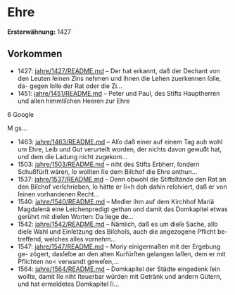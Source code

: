 # Ehre

**Ersterwähnung:** 1427

## Vorkommen
- 1427: [jahre/1427/README.md](../jahre/1427/README.md) – Der hat erkannt, daß der Dechant von den Leuten ſeinen
Zins nehmen und ihnen die Lehen zuerkennen ſolle, da-
gegen ſolle der Rat oder die Zi...
- 1451: [jahre/1451/README.md](../jahre/1451/README.md) – Peter und Paul, des
Stifts Hauptherren und allen himmliſchen Heeren zur Ehre

6
Google


M gs...
- 1463: [jahre/1463/README.md](../jahre/1463/README.md) – Alſo daß einer auf einem Tag auh wohl um Ehre, Leib
und Gut verurteilt worden, der nichts davon gewußt hat,
und dem die Ladung nicht zugekom...
- 1503: [jahre/1503/README.md](../jahre/1503/README.md) – niht des Stifts Erbherr, ſondern Schußfürſt wären, ſo
wollten ſie dem Biſchof die Ehre anthun...
- 1537: [jahre/1537/README.md](../jahre/1537/README.md) – Denn obwohl die Stiftsſtände den
Rat an den Biſchof verſchrieben, ſo hätte er ſi<h doh
dahin reſolviert, daß er von ſeinen vorhandenen Recht...
- 1540: [jahre/1540/README.md](../jahre/1540/README.md) – Medler ihm auf dem Kirchhof
Mariä Magdalenä eine Leichenpredigt gethan und damit
das Domkapitel etwas gerührt mit dieſen Worten: Da
liege de...
- 1542: [jahre/1542/README.md](../jahre/1542/README.md) – Nämlich, daß es um dieſe Sache, alſo dieſe Wahl
und Einſetzung des Biſchoſs, auch die angezogene Pflicht be-
treffend, welches alles vornehm...
- 1547: [jahre/1547/README.md](../jahre/1547/README.md) – Moriy einigermaßen mit der Ergebung ge-
zögert, dasſelbe an den alten Kurfürſten gelangen laſſen,
dem er mit Pflichten no< verwandt geweſen,...
- 1564: [jahre/1564/README.md](../jahre/1564/README.md) – Domkapitel der Städte eingedenk
ſein wollte, damit ſie niht ſteuerbar würden mit Getränk
und andern Gütern, und hat ermeldetes Domkapitel ſi...
